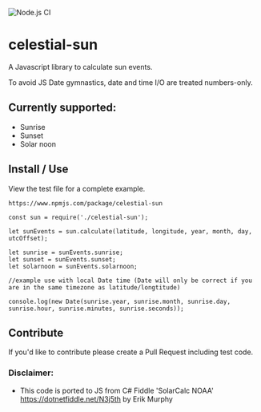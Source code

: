 ![Node.js CI](https://github.com/oyve/celestial-sun/workflows/Node.js%20CI/badge.svg?branch=main)
# celestial-sun
A Javascript library to calculate sun events.

To avoid JS Date gymnastics, date and time I/O are treated numbers-only.

## Currently supported:

* Sunrise
* Sunset
* Solar noon

## Install / Use
View the test file for a complete example.
```
https://www.npmjs.com/package/celestial-sun
```

```
const sun = require('./celestial-sun');

let sunEvents = sun.calculate(latitude, longitude, year, month, day, utcOffset);

let sunrise = sunEvents.sunrise;
let sunset = sunEvents.sunset;
let solarnoon = sunEvents.solarnoon;

//example use with local Date time (Date will only be correct if you are in the same timezone as latitude/longtitude)

console.log(new Date(sunrise.year, sunrise.month, sunrise.day, sunrise.hour, sunrise.minutes, sunrise.seconds));
```

## Contribute
If you'd like to contribute please create a Pull Request including test code.

### Disclaimer:
* This code is ported to JS from C# Fiddle 'SolarCalc NOAA' https://dotnetfiddle.net/N3j5th by Erik Murphy
